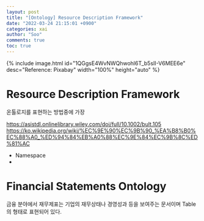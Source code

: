 ```yaml
---
layout: post
title: "[Ontology] Resource Description Framework"
date: "2022-03-24 21:15:01 +0900"
categories: xai
author: "Soo"
comments: true
toc: true
---
```


{% include image.html id="1QGgsE4WvNWQhwohl6T_b5sII-V6MEE6e" desc="Reference: Pixabay" width="100%" height="auto" %}

# Resource Description Framework

온톨로지를 표현하는 방법중에 가장 

https://asistdl.onlinelibrary.wiley.com/doi/full/10.1002/bult.105
https://ko.wikipedia.org/wiki/%EC%9E%90%EC%9B%90_%EA%B8%B0%EC%88%A0_%ED%94%84%EB%A0%88%EC%9E%84%EC%9B%8C%ED%81%AC

- Namespace
- 

# Financial Statements Ontology

금융 분야에서 재무제표는 기업의 재무상태나 경영성과 등을 보여주는 문서이며 Table의 형태로 표현되어 있다.  
